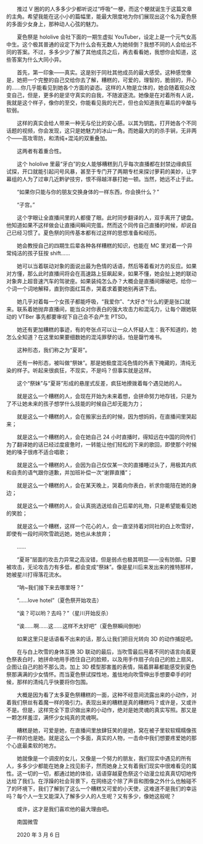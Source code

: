 　　推过 V 圈的的人多多少少都听说过“呼吸”一梗，而这个梗就诞生于这篇文章的主角。希望我能在这小小的篇幅里，能最大限度地为你们展现出这个名为夏色祭的多面少女身上，那种动人心弦的魅力。

　　夏色祭是 hololive 会社下面的一期生虚拟 YouTuber，设定上是一个元气女高中生。这个极其普通的设定下为什么会有无数人为她倾倒？我想不同的人会给出不同的答案。不过，多多少少了解了其他成员之后，再去看看她，我想你会知道，这些答案为什么大同小异。

　　首先，第一印象——真实。这是别于同社其他成员的最大感受。这种感觉像是，她把一个完整的自己交给你去了解，糟糕的，可爱的，理智的，脆弱的，开心的……你几乎能看见到她各个方面的姿态。这样的人物是立体的，她会随着观众改变自己，但是，更多的是坚守真实的自我，不随波逐流。她像是在对着所有人说，我就是这个样子，像你的至交，你能看见我的光芒，但也会知道我在幕后的辛酸与软弱。

　　这样的真实会给人带来一种无与伦比的安心感。以其为钥匙，打开她各个不同话题的视频，你会发现，这只是她魅力的冰山一角。而她最大的的杀手锏，无非两个——高攻零防，和清纯+混沌的双重叠加。

　　这两者有着重合性。

　　这个 hololive 里最“牙白”的女人能够糟糕到几乎每次直播都在封禁边缘疯狂试探，开口就能引起问号风暴，甚至于专门开了两期专栏来探讨萝莉的美妙，让字幕组的人为了过审几近黔驴技穷，恨不得越洋暴打她一顿。当然，她远不止于此。

　　“如果你只能与你的朋友交换身体的一样东西，你会换什么？”

　　“子宫。”

　　这个字眼让全直播间里的人都傻了眼。此时同步翻译的人，双手离开了键盘。他知道如果不这样做会让直播间瞬间完蛋。然而这个同传自己直播的时候，却说自己已经习惯了。夏色祭的同传基本都有过这样的思想准备和经历。

　　她会教授自己的四期生后辈各种各样糟糕的知识，也能在 MC 里对着一个异常纯洁的孩子狂按 shift……

　　她可以当着联动对象的面说出最为色情的话语，然后等着看对方的反应。如果对方懂，那么此时直播间将会在高速路上狂飙起来，如果不懂，她会扯上她的联动对象奔上超音速汽车的驾驶座。如果装纯怎么办？大概会是直播间爆破吧，给你一个词一个词地解释，直到你面红耳赤，哭着求着要她别再讲下去。

　　她几乎对着每一个女孩子都能呼吸，“我爱你”、“大好き”什么的更是张口就来。联系着她抛弃直播间，能当众对你表白的强大攻击力和混沌力，让每个跟她联动的 VTBer 事先都要审视下自己会不会产生 PTSD。

　　她还有更加糟糕的事迹，有的夸张点可以让一众人怀疑人生：我不知道的，她怎么全知道？在这里如果要细数她的混沌罪孽的话，怕是罄竹难书。

　　这种形态，我们称之为“夏哥”。

　　还有一种形态，被叫做“祭妹”。那是她极度混沌色情的外表下掩藏的，清纯无染的样子。听起来很疯狂，不现实，不是吗？但事实就是这样。

　　这个“祭妹”与“夏哥”形成的悬崖式反差，疯狂地撩拨着每个遇见她的人。

　　就是这么一个糟糕的人，会现在开始为未来着想，会拼命努力地存钱，只是为了不让她未来的孩子想学什么技能的时候自己却无能为力；

　　就是这么一个糟糕的人，会在搬家出去的时候，因为想妈妈，在直播间里哭起来；

　　就是这么一个糟糕的人，会在她自己 24 小时直播时，得知远在中国的同传们为了翻译她的话已经过度疲惫时，一转能让他们轻松的下来的歌回，即使那个时候她的嗓子很疼不适合唱歌；

　　就是这么一个糟糕的人，会因为自己仅仅某一次的直播睡过头了，用极其内疚和自责的语气跟你道歉，并加班补偿一次“谢罪直播”；

　　就是这么一个糟糕的人，会在某天晚上，哭着向你表白，祈求你能陪在她的身边；

　　就是这么一个糟糕的人，会认真挑选送给自己后辈的礼物，只是希望能看见她的笑脸；

　　就是这么一个糟糕，这样一个花心的人，会一直坚持着对同社的白上吹雪好，即使有一段时间吹雪疏远她，她也从未放弃；

　　……

　　“夏哥”层面的攻击力异常之高没错，但是弱点也极其明显——没有防御。只要被攻击，无论攻击力有多低，都会变成“祭妹”。像是星川后来发出来的推特那样，她被星川打得落花流水。

　　“呐~我们接下来去哪里呀？”

　　“……love hotel”（夏色祭开始攻击）

　　“诶？可以哟？去吗？”（星川开始反杀）

　　“诶……啊……这……这样不太好吧”（夏色祭瞬间倒地）

　　如果这里只是话语看不出来的话，那么让我们把目光转向 3D 的动作捕捉吧。

　　在与白上吹雪的身体互换 3D 联动的最后，当吹雪最后用着不同的语言向着夏色祭表白时，她拼命地用手捂住自己的脸颊，以及用手作扇子向自己的脸上扇风，企图让自己的脸不那么烫。加上 3D 模型那害羞的表情，隔着屏幕都能感受到夏色祭那满满的少女情怀。而当夏色祭试探性地，羞怯地向吹雪伸出手想要牵手的时候，那样的清纯几乎快要将你包围。

　　大概是因为看了太多夏色祭糟糕的一面，这种不经意间流露出来的小动作，对着我们祭丝有着魔一样的吸引力。表现出来的糟糕是真的糟糕吗？或许是，又或许不是。但是，这样完全下意识做出来的小动作，绝对是她灵魂的真实写照。那又是一颗怎样羞涩，满怀少女纯真的灵魂啊。

　　糟糕是她，可爱是她，在直播间里放肆狂笑的是她，窝在被子里软软糯糯像孩子一样的也是她。就是这么一个多面，真实的人物，一击命中我们想要疼爱她的那个心底最柔软的地方。

　　她就像是一个调皮的女儿，又像是一个努力的朋友，我们现实中遇见的所有人，多多少少都能在她身上找见影子，然而她身上又有着我们现实中很难看见的属性。这一切的一切，都通过她的体验，话语穿越夏色祭这个动漫立绘真真切切地传达给了我们。在浮躁的社会背景下，在网络这个除了声音和图像之外什么也触碰不了的环境下，我们了解到了这么一个糟糕又可爱的小天使，这难道不是我们的幸运吗？每个人一生又能深入了解多少人的人生呢？又有多少，像她这般呢？

　　或许，这才是我们喜欢他的最大理由吧。



　　南国微雪

　　2020 年 3 月 6 日

